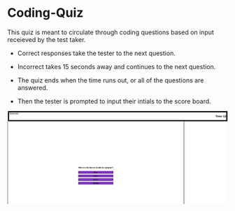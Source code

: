 # Coding-Quiz

This quiz is meant to circulate through coding questions based on input receieved by the test taker. 

- Correct responses take the tester to the next question.

- Incorrect takes 15 seconds away and continues to the next question. 

- The quiz ends when the time runs out, or all of the questions are answered. 

- Then the tester is prompted to input their intials to the score board. 

![alt text](./assets/Screenshot%202022-07-01%20071931.png)